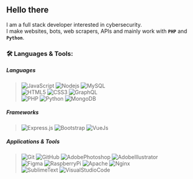 <div align="left">

<h2 style="vertical-align:middle;">Hello there</h2>

I am a full stack developer interested in cybersecurity.<br>
I make websites, bots, web scrapers, APIs
and mainly work with <strong>`PHP`</strong> and <strong>`Python`</strong>.
</div>

<h3>🛠️ Languages & Tools:</h3>

<h5>Languages</h5>

> ![JavaScript](https://img.shields.io/badge/-JavaScript-black?style=flat-square&logo=javascript)
![Nodejs](https://img.shields.io/badge/-Nodejs-black?style=flat-square&logo=Node.js)
![MySQL](https://img.shields.io/badge/-MySQL-black?style=flat-square&logo=mysql)<br>
![HTML5](https://img.shields.io/badge/-HTML5-black?style=flat-square&logo=html5&logoColor=white)
![CSS3](https://img.shields.io/badge/-CSS3-black?style=flat-square&logo=css3)
![GraphQL](https://img.shields.io/badge/-GraphQL-black?style=flat-square&logo=graphql)<br>
![PHP](https://img.shields.io/badge/-PHP-black?style=flat-square&logo=php)
![Python](https://img.shields.io/badge/-Python-black?style=flat-square&logo=python)
![MongoDB](https://img.shields.io/badge/-MongoDB-black?style=flat-square&logo=mongodb)

<h5>Frameworks</h5>

> ![Express.js](https://img.shields.io/badge/-Express.js-black?style=flat-square&logo=express)
![Bootstrap](https://img.shields.io/badge/-Bootstrap-black?style=flat-square&logo=bootstrap)
![VueJs](https://img.shields.io/badge/-Vue-black?style=flat-square&logo=vue.js)


<h5>Applications & Tools</h5>

> ![Git](https://img.shields.io/badge/-Git-black?style=flat-square&logo=git)
![GitHub](https://img.shields.io/badge/-GitHub-black?style=flat-square&logo=github)
![AdobePhotoshop](https://img.shields.io/badge/-Adobe_Photoshop-black?style=flat-square&logo=adobe%20photoshop)
![AdobeIllustrator](https://img.shields.io/badge/-Adobe_Illustrator-black?style=flat-square&logo=adobe%20Illustrator)<br>
![Figma](https://img.shields.io/badge/-Figma-black?style=flat-square&logo=figma)
![RaspberryPi](https://img.shields.io/badge/-Raspberry_Pi-black?style=flat-square&logo=Raspberry-Pi)
![Apache](https://img.shields.io/badge/-Apache-black?style=flat-square&logo=apache)
![Nginx](https://img.shields.io/badge/-Nginx-black?style=flat-square&logo=Nginx)<br>
![SublimeText](https://img.shields.io/badge/-Sublime-black?style=flat-square&logo=sublime-text)
![VisualStudioCode](https://img.shields.io/badge/-Visual_Studio_Code-black?style=flat-square&logo=visual-studio-code) 
